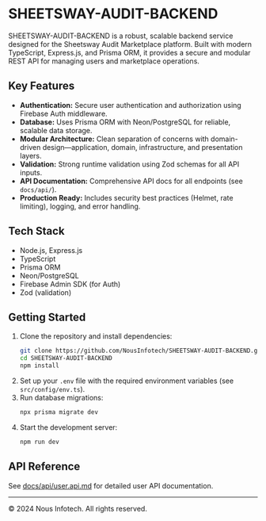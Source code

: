 # SHEETSWAY-AUDIT-BACKEND

SHEETSWAY-AUDIT-BACKEND is a robust, scalable backend service designed for the Sheetsway Audit Marketplace platform. Built with modern TypeScript, Express.js, and Prisma ORM, it provides a secure and modular REST API for managing users and marketplace operations.

## Key Features

- **Authentication:** Secure user authentication and authorization using Firebase Auth middleware.
- **Database:** Uses Prisma ORM with Neon/PostgreSQL for reliable, scalable data storage.
- **Modular Architecture:** Clean separation of concerns with domain-driven design—application, domain, infrastructure, and presentation layers.
- **Validation:** Strong runtime validation using Zod schemas for all API inputs.
- **API Documentation:** Comprehensive API docs for all endpoints (see `docs/api/`).
- **Production Ready:** Includes security best practices (Helmet, rate limiting), logging, and error handling.

## Tech Stack
- Node.js, Express.js
- TypeScript
- Prisma ORM
- Neon/PostgreSQL
- Firebase Admin SDK (for Auth)
- Zod (validation)

## Getting Started
1. Clone the repository and install dependencies:
   ```bash
   git clone https://github.com/NousInfotech/SHEETSWAY-AUDIT-BACKEND.git
   cd SHEETSWAY-AUDIT-BACKEND
   npm install
   ```
2. Set up your `.env` file with the required environment variables (see `src/config/env.ts`).
3. Run database migrations:
   ```bash
   npx prisma migrate dev
   ```
4. Start the development server:
   ```bash
   npm run dev
   ```

## API Reference
See [docs/api/user.api.md](docs/api/user.api.md) for detailed user API documentation.

---

© 2024 Nous Infotech. All rights reserved.
